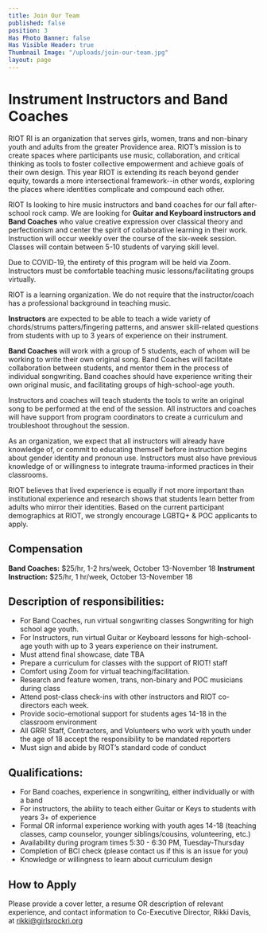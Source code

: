 ```yaml
---
title: Join Our Team
published: false
position: 3
Has Photo Banner: false
Has Visible Header: true
Thumbnail Image: "/uploads/join-our-team.jpg"
layout: page
---
```


# Instrument Instructors and Band Coaches

RIOT RI is an organization that serves girls, women, trans and non-binary youth and adults from the greater Providence area. RIOT’s mission is to create spaces where participants use music, collaboration, and critical thinking as tools to foster collective empowerment and achieve goals of their own design. This year RIOT is extending its reach beyond gender equity, towards a more intersectional framework--in other words, exploring the places where identities complicate and compound each other. 
 
RIOT Is looking to hire music instructors and band coaches for our fall after-school rock camp. We are looking for **Guitar and Keyboard instructors and Band Coaches** who value creative expression over classical theory and perfectionism and center the spirit of collaborative learning in their work. Instruction will occur weekly over the course of the six-week session.  Classes will contain between 5-10 students of varying skill level.  
 
Due to COVID-19, the entirety of this program will be held via Zoom. Instructors must be comfortable teaching music lessons/facilitating groups virtually.
 
RIOT is a learning organization. We do not require that the instructor/coach has a professional background in teaching music.
 
**Instructors** are expected to be able to teach a wide variety of chords/strums patters/fingering patterns, and answer skill-related questions from students with up to 3 years of experience on their instrument. 
 
**Band Coaches** will work with a group of 5 students, each of whom will be working to write their own original song. Band Coaches will facilitate collaboration between students, and mentor them in the process of individual songwriting. Band coaches should have experience writing their own original music, and facilitating groups of high-school-age youth.
 
Instructors and coaches will teach students the tools to write an original song to be performed at the end of the session. All instructors and coaches will have support from program coordinators to create a curriculum and troubleshoot throughout the session. 
 
As an organization, we expect that all instructors will already have knowledge of, or commit to educating themself before instruction begins about gender identity and pronoun use. Instructors must also have previous knowledge of or willingness to integrate trauma-informed practices in their classrooms. 
 
RIOT believes that lived experience is equally if not more important than institutional experience and research shows that students learn better from adults who mirror their identities.  Based on the current participant demographics at RIOT, we strongly encourage LGBTQ+ & POC applicants to apply.

## Compensation
 
**Band Coaches:** $25/hr, 1-2 hrs/week, October 13-November 18
**Instrument Instruction:** $25/hr, 1 hr/week, October 13-November 18
 
 
## Description of responsibilities:

- For Band Coaches, run virtual songwriting classes Songwriting for high school age youth.
- For Instructors, run virtual Guitar or Keyboard lessons for high-school-age youth with up to 3 years experience on their instrument.
- Must attend final showcase, date TBA
- Prepare a curriculum for classes with the support of RIOT! staff
- Comfort using Zoom for virtual teaching/facilitation. 
- Research and feature women, trans, non-binary and POC musicians during class 
- Attend post-class check-ins with other instructors and RIOT co-directors each week.
- Provide socio-emotional support for students ages 14-18 in the classroom environment
- All GRR! Staff, Contractors, and Volunteers who work with youth under the age of 18 accept the responsibility to be mandated reporters 
- Must sign and abide by RIOT’s standard code of conduct

## Qualifications:
- For Band coaches, experience in songwriting, either individually or with a band
- For instructors, the ability to teach either Guitar or Keys to students with  years 3+ of experience
- Formal OR informal experience working with youth ages 14-18 (teaching classes, camp counselor, younger siblings/cousins, volunteering, etc.)
- Availability during program times 5:30 - 6:30 PM, Tuesday-Thursday
- Completion of BCI check (please contact us if this is an issue for you)
- Knowledge or willingness to learn about curriculum design

## How to Apply 
Please provide a cover letter, a resume OR description of relevant experience, and contact information to Co-Executive Director, Rikki Davis, at rikki@girlsrockri.org